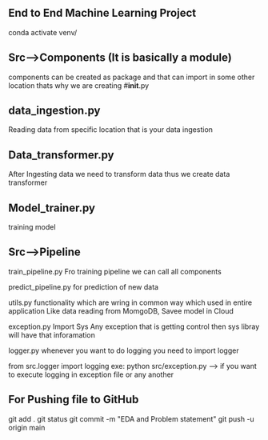 ## End to End Machine Learning Project
conda activate venv/
## Src-->Components (It is basically a module)
components can be created as package and that can import in some other location thats why we are creating #__init__.py
## data_ingestion.py
Reading data from specific location that is your data ingestion
## Data_transformer.py
After Ingesting data we need to transform data thus we create data transformer

## Model_trainer.py
training model

## Src-->Pipeline
train_pipeline.py
Fro training pipeline we can call all components

predict_pipeline.py
for prediction of new data

utils.py
functionality which are wring in common way which used in entire application
Like data reading from MomgoDB, Savee model in Cloud


exception.py
Import Sys
Any exception that is getting control then sys libray will have that inforamation


logger.py
whenever you want to do logging you need to import logger

from src.logger import logging
exe: python src/exception.py --> if you want to execute logging in exception file or any another


## For Pushing file to GitHub
git add .
git status
git commit -m "EDA and Problem statement"
git push -u origin main